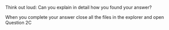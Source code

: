 Think out loud: Can you explain in detail how you found your answer?

When you complete your answer close all the files in the explorer and 
open Question 2C